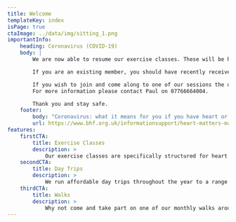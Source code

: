 ```yaml
---
title: Welcome
templateKey: index
isPage: true
ctaImage: ../data/img/sitting_1.png
importantInfo:
    heading: Coronavirus (COVID-19)
    body: |
        We are now able to resume our exercise classes. These will be held observing Covid-19 Health and Safety restrictions.

        If you are an existing member, you should have recently received a letter or email telling you of the new restrictions and a contact number to book your session.

        If you wish to join and come along to one of our sessions the details, including times, are on the Exercise Classes page.
        For more information please contact Paul on 07766664004.

        Thank you and stay safe.
    footer:
        body: "Coronavirus: what it means for you if you have heart or circulatory disease."
        url: https://www.bhf.org.uk/informationsupport/heart-matters-magazine/news/coronavirus-and-your-health
features:
    firstCTA:
        title: Exercise Classes
        description: >
            Our exercise classes are specifically structured for heart patients that you can either attend alone or with a partner/carer. Try out our range of specially-selected exercises on a selection of machines and activities. Find out more information about the classes here. 
    secondCTA:
        title: Day Trips
        description: >
            We run affordable day trips throughout the year to a range of places, favourites include The Lake District, Whitby and The Yorkshire Dales. On our trips we can either travel around the location as a group or go your own way.
    thirdCTA:
        title: Walks
        description: >
            Why not come and take part on one of our monthly walks around the region? It's a great way to socialise and exercise in a different way to the classes. Some popular walks include riverside, history, and woodland walks - There's something for everyone!
---
```

